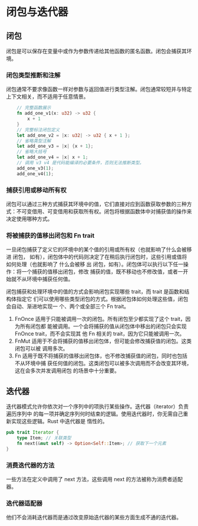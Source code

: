 # 闭包与迭代器

## 闭包

闭包是可以保存在变量中或作为参数传递给其他函数的匿名函数。闭包会捕获其环境。

### 闭包类型推断和注解

闭包通常不要求像函数一样对参数与返回值进行类型注解。闭包通常较短并与特定上下文相关，而不适用于任意情景。

```rust
    // 完整函数展示
    fn add_one_v1(x: u32) -> u32 {
        x + 1
    }
    // 完整标注闭包定义
    let add_one_v2 = |x: u32| -> u32 { x + 1 };
    // 省略类型注解
    let add_one_v3 = |x| {x + 1};
    // 省略大括号
    let add_one_v4 = |x| x + 1;
    // 调用 v3 v4 是代码能编译的必要条件，否则无法推断类型。
    add_one_v3(1);
    add_one_v4(1);
```

### 捕获引用或移动所有权

闭包可以通过三种方式捕获其环境中的值，它们直接对应到函数获取参数的三种方式：不可变借用、可变借用和获取所有权。闭包将根据函数体中对捕获值的操作来决定使用哪种方式。

### 将被捕获的值移出闭包和 Fn trait

一旦闭包捕获了定义它的环境中的某个值的引用或所有权（也就影响了什么会被移 进 闭包，
如有），闭包体中的代码则决定了在稍后执行闭包时，这些引用或值将如何处理（也就影响了
什么会被移 出 闭包，如有）。闭包体可以执行以下任一操作：将一个捕获的值移出闭包，修改
捕获的值，既不移动也不修改值，或者一开始就不从环境中捕获任何值。

闭包捕获和处理环境中的值的方式会影响闭包实现哪些 trait，而 trait 是函数和结构体指定它
们可以使用哪些类型闭包的方式。根据闭包体如何处理这些值，闭包会自动、渐进地实现一
个、两个或全部三个 Fn trait。

1. FnOnce 适用于只能被调用一次的闭包。所有闭包至少都实现了这个 trait，因为所有闭包都
能被调用。一个会将捕获的值从闭包体中移出的闭包只会实现 FnOnce trait，而不会实现其
他 Fn 相关的 trait，因为它只能被调用一次。
2. FnMut 适用于不会将捕获的值移出闭包体，但可能会修改捕获值的闭包。这类闭包可以被
调用多次。
3. Fn 适用于既不将捕获的值移出闭包体，也不修改捕获值的闭包，同时也包括不从环境中捕
获任何值的闭包。这类闭包可以被多次调用而不会改变其环境，这在会多次并发调用闭包
的场景中十分重要。

## 迭代器

迭代器模式允许你依次对一个序列中的项执行某些操作。迭代器（iterator）负责遍历序列中
的每一项并确定序列何时结束的逻辑。使用迭代器时，你无需自己重新实现这些逻辑。Rust 中迭代器是
惰性的。

```rust
pub trait Iterator {
    type Item; // 关联类型
    fn next(&mut self) -> Option<Self::Item>; // 获取下一个元素
}

```

### 消费迭代器的方法

一些方法在定义中调用了 next 方法，这些调用 next 的方法被称为消费者适配器。

### 迭代器适配器

他们不会消耗迭代器而是通过改变原始迭代器的某些方面生成不通的迭代器。
